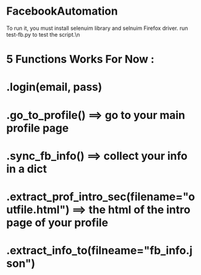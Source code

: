 # FacebookAutomation

 To run it, you must install selenuim library and selnuim Firefox driver.
run test-fb.py to test the script.\n

# 5 Functions Works For Now :
# .login(email, pass)
# .go_to_profile() ==> go to your main profile page
# .sync_fb_info() ==> collect your info in a dict
# .extract_prof_intro_sec(filename="outfile.html") ==> the html of the intro page of your profile
# .extract_info_to(filneame="fb_info.json")

